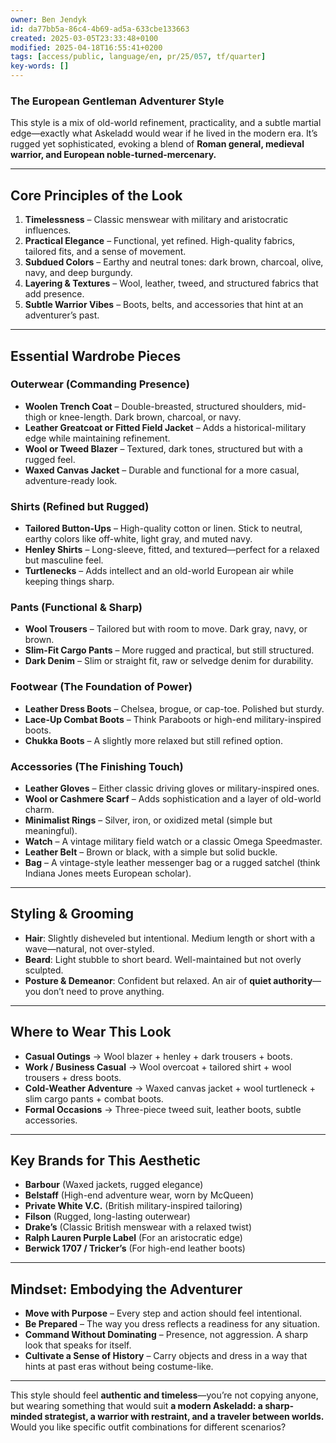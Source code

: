```yaml
---
owner: Ben Jendyk
id: da77bb5a-86c4-4b69-ad5a-633cbe133663
created: 2025-03-05T23:33:48+0100
modified: 2025-04-18T16:55:41+0200
tags: [access/public, language/en, pr/25/057, tf/quarter]
key-words: []
---
```


### **The European Gentleman Adventurer Style**  
This style is a mix of old-world refinement, practicality, and a subtle martial edge—exactly what Askeladd would wear if he lived in the modern era. It’s rugged yet sophisticated, evoking a blend of **Roman general, medieval warrior, and European noble-turned-mercenary.**  

---

## **Core Principles of the Look**
1. **Timelessness** – Classic menswear with military and aristocratic influences.  
2. **Practical Elegance** – Functional, yet refined. High-quality fabrics, tailored fits, and a sense of movement.  
3. **Subdued Colors** – Earthy and neutral tones: dark brown, charcoal, olive, navy, and deep burgundy.  
4. **Layering & Textures** – Wool, leather, tweed, and structured fabrics that add presence.  
5. **Subtle Warrior Vibes** – Boots, belts, and accessories that hint at an adventurer’s past.

---

## **Essential Wardrobe Pieces**

### **Outerwear (Commanding Presence)**
- **Woolen Trench Coat** – Double-breasted, structured shoulders, mid-thigh or knee-length. Dark brown, charcoal, or navy.  
- **Leather Greatcoat or Fitted Field Jacket** – Adds a historical-military edge while maintaining refinement.  
- **Wool or Tweed Blazer** – Textured, dark tones, structured but with a rugged feel.  
- **Waxed Canvas Jacket** – Durable and functional for a more casual, adventure-ready look.  

### **Shirts (Refined but Rugged)**
- **Tailored Button-Ups** – High-quality cotton or linen. Stick to neutral, earthy colors like off-white, light gray, and muted navy.  
- **Henley Shirts** – Long-sleeve, fitted, and textured—perfect for a relaxed but masculine feel.  
- **Turtlenecks** – Adds intellect and an old-world European air while keeping things sharp.  

### **Pants (Functional & Sharp)**
- **Wool Trousers** – Tailored but with room to move. Dark gray, navy, or brown.  
- **Slim-Fit Cargo Pants** – More rugged and practical, but still structured.  
- **Dark Denim** – Slim or straight fit, raw or selvedge denim for durability.  

### **Footwear (The Foundation of Power)**
- **Leather Dress Boots** – Chelsea, brogue, or cap-toe. Polished but sturdy.  
- **Lace-Up Combat Boots** – Think Paraboots or high-end military-inspired boots.  
- **Chukka Boots** – A slightly more relaxed but still refined option.  

### **Accessories (The Finishing Touch)**
- **Leather Gloves** – Either classic driving gloves or military-inspired ones.  
- **Wool or Cashmere Scarf** – Adds sophistication and a layer of old-world charm.  
- **Minimalist Rings** – Silver, iron, or oxidized metal (simple but meaningful).  
- **Watch** – A vintage military field watch or a classic Omega Speedmaster.  
- **Leather Belt** – Brown or black, with a simple but solid buckle.  
- **Bag** – A vintage-style leather messenger bag or a rugged satchel (think Indiana Jones meets European scholar).  

---

## **Styling & Grooming**
- **Hair**: Slightly disheveled but intentional. Medium length or short with a wave—natural, not over-styled.  
- **Beard**: Light stubble to short beard. Well-maintained but not overly sculpted.  
- **Posture & Demeanor**: Confident but relaxed. An air of **quiet authority**—you don’t need to prove anything.  

---

## **Where to Wear This Look**
- **Casual Outings** → Wool blazer + henley + dark trousers + boots.  
- **Work / Business Casual** → Wool overcoat + tailored shirt + wool trousers + dress boots.  
- **Cold-Weather Adventure** → Waxed canvas jacket + wool turtleneck + slim cargo pants + combat boots.  
- **Formal Occasions** → Three-piece tweed suit, leather boots, subtle accessories.  

---

## **Key Brands for This Aesthetic**
- **Barbour** (Waxed jackets, rugged elegance)  
- **Belstaff** (High-end adventure wear, worn by McQueen)  
- **Private White V.C.** (British military-inspired tailoring)  
- **Filson** (Rugged, long-lasting outerwear)  
- **Drake’s** (Classic British menswear with a relaxed twist)  
- **Ralph Lauren Purple Label** (For an aristocratic edge)  
- **Berwick 1707 / Tricker’s** (For high-end leather boots)  

---

## **Mindset: Embodying the Adventurer**
- **Move with Purpose** – Every step and action should feel intentional.  
- **Be Prepared** – The way you dress reflects a readiness for any situation.  
- **Command Without Dominating** – Presence, not aggression. A sharp look that speaks for itself.  
- **Cultivate a Sense of History** – Carry objects and dress in a way that hints at past eras without being costume-like.  

---

This style should feel **authentic and timeless**—you’re not copying anyone, but wearing something that would suit **a modern Askeladd: a sharp-minded strategist, a warrior with restraint, and a traveler between worlds.** Would you like specific outfit combinations for different scenarios?